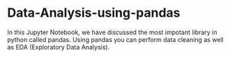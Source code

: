 # Data-Analysis-using-pandas

In this Jupyter Notebook, we have discussed the most impotant library in python called pandas.
Using pandas you can perform data cleaning as well as EDA (Exploratory Data Analysis).
